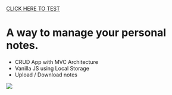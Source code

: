 [CLICK HERE TO TEST](https://dslbit.github.io/reMemorari/)

# A way to manage your personal notes.

* CRUD App with MVC Architecture
* Vanilla JS using Local Storage
* Upload / Download notes


![](https://github.com/dslbit/reMemorari/blob/main/demo_v1.gif)

